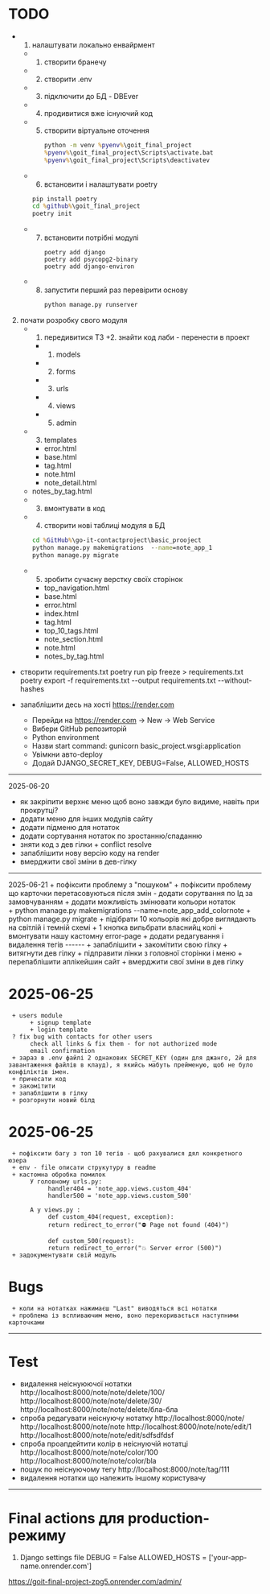 # TODO
+ 1. налаштувати локально енвайрмент
   + 1. створити бранечу
   + 2. створити .env
   + 3. підключити до БД - DBEver
   + 4. продивитися вже існуючий код
   + 5. створити віртуальне оточення      
        ```cmd
        python -m venv %pyenv%\goit_final_project
        %pyenv%\goit_final_project\Scripts\activate.bat
        %pyenv%\goit_final_project\Scripts\deactivatev
        ```
    + 6. встановити і налаштувати poetry
        ```cmd
        pip install poetry
        cd %github%\goit_final_project
        poetry init
        ```
   + 7. встановити потрібні модулі
        ```
        poetry add django
        poetry add psycopg2-binary
        poetry add django-environ
        ```
   + 8. запустити перший раз перевірити основу
        ```cmd
        python manage.py runserver
        ```
2. почати розробку свого модуля
   + 1. передивитися ТЗ
   +2. знайти код лаби - перенести в проект
      + 1. models
      + 2. forms
      + 3. urls
      + 4. views
      + 5. admin
    + 3. templates
        + error.html
        + base.html
        + tag.html
        + note.html
        + note_detail.html
     + notes_by_tag.html
   + 3. вмонтувати в код
   + 4. створити нові таблиці модуля в БД
     ```cmd
     cd %GitHub%\go-it-contactproject\basic_prooject
     python manage.py makemigrations  --name=note_app_1
     python manage.py migrate
     ```
   + 5. зробити сучасну верстку своїх сторінок
      + top_navigation.html
      + base.html
      + error.html
      + index.html
      + tag.html
      + top_10_tags.html
      + note_section.html
      + note.html
      + notes_by_tag.html
     
+ створити requirements.txt
     poetry run pip freeze > requirements.txt
     poetry export -f requirements.txt --output requirements.txt --without-hashes

+ запаблішити десь на хості https://render.com
     + Перейди на https://render.com → New → Web Service
     + Вибери GitHub репозиторій
     + Python environment
     + Назви start command:
          gunicorn basic_project.wsgi:application
     + Увімкни авто-deploy
     + Додай DJANGO_SECRET_KEY, DEBUG=False, ALLOWED_HOSTS
-----
2025-06-20
+ як закріпити верхнє меню щоб воно завжди було видиме, навіть при прокрутці?
+ додати меню для інших модулів сайту
+ додати підменю для нотаток
+ додати сортування нотаток по зростанню/спаданню
+ зняти код з дев гілки + conflict resolve
+ запаблішити нову версію коду на render
+ вмерджити свої зміни в дев-гілку
----
2025-06-21
     + пофіксити проблему з "пошуком"
     + пофіксити проблему що карточки перетасовуються після змін - додати сорутвання по Ід за замовчуванням
     + додати можливість змінювати кольори нотаток  
          + python manage.py makemigrations --name=note_app_add_colornote
          + python manage.py migrate
          + підібрати 10 кольорів які добре виглядають на світлій і темній схемі
          + 1 кнопка випьбрати власнийц колі
     + вмонтувати нашу кастомну error-page
     + додати редагування і видалення тегів
     ------
     + запаблішити
          + закомітити свою гілку
          + витягнути дев гілку
          + підправити лінки з головної сторінки і меню
          + перепаблішити аплікейшин сайт
          + вмерджити свої зміни в дев гілку
     
# 2025-06-25
     + users module
          + signup template
          + login template
     ? fix bug with contacts for other users
          check all links & fix them - for not authorized mode
          email confirmation
     + зараз в .env файлі 2 однакових SECRET_KEY (один для джанго, 2й для завантаження файлів в клауд), я якийсь мабуть прейменую, щоб не було конфіліктів імен.
     + причесати код
     + закомітити
     + запаблішити в гілку
     + розгорнути новий білд

# 2025-06-25
     + пофіксити багу з топ 10 тегів - щоб рахувалися дял конкретного юзера
     + env - file описати струкутуру в readme
     + кастомна обробка помилок
          У головному urls.py:
               handler404 = 'note_app.views.custom_404'
               handler500 = 'note_app.views.custom_500'
          
          А у views.py :
               def custom_404(request, exception):
               return redirect_to_error("⛔ Page not found (404)")

               def custom_500(request):
               return redirect_to_error("💥 Server error (500)")
     + задокументувати свій модуль

# Bugs
     + коли на нотатках нажимаєш "Last" виводяться всі нотатки
     + проблема із вспливаючим меню, воно перекоривається наступними карточками
-----------------
# Test
+ видалення неіснуюючої нотатки
     http://localhost:8000/note/note/delete/100/
     http://localhost:8000/note/note/delete/30/
     http://localhost:8000/note/note/delete/бла-бла
+ спроба редагувати неіснуючу нотатку
     http://localhost:8000/note/
     http://localhost:8000/note/note
     http://localhost:8000/note/note/edit/1
     http://localhost:8000/note/note/edit/sdfsdfdsf
+ спроба проапдейтити колір в неіснуючій нотатці
     http://localhost:8000/note/note/color/100
     http://localhost:8000/note/note/color/bla
+ пошук по неіснуючому тегу
     http://localhost:8000/note/tag/111
+ видалення нотатки що належить іншому користувачу
-----------------
# Final actions для production-режиму
1. Django settings file
     DEBUG = False
     ALLOWED_HOSTS = ['your-app-name.onrender.com']


https://goit-final-project-zpg5.onrender.com/admin/